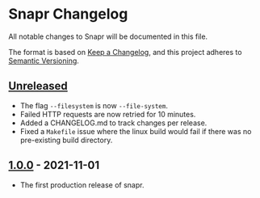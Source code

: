 # Snapr Changelog
All notable changes to Snapr will be documented in this file.

The format is based on [Keep a Changelog](https://keepachangelog.com/en/1.0.0/), and this project adheres to [Semantic Versioning](https://semver.org/spec/v2.0.0.html).

## [Unreleased]
- The flag `--filesystem` is now `--file-system`.
- Failed HTTP requests are now retried for 10 minutes.
- Added a CHANGELOG.md to track changes per release.
- Fixed a `Makefile` issue where the linux build would fail if there was no pre-existing build directory.

## [1.0.0] - 2021-11-01
- The first production release of snapr.

[Unreleased]: https://github.com/ckornie/snapr/releases/tag/v1.0.0...HEAD
[1.0.0]: https://github.com/ckornie/snapr/releases/tag/v1.0.0
